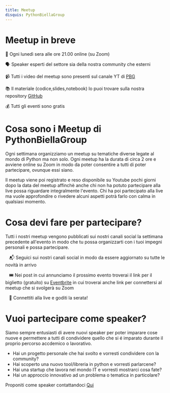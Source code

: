 ```yaml
---
title: Meetup
disquis: PythonBiellaGroup
---
```


# Meetup in breve
📆 Ogni lunedì sera alle ore 21.00 online (su Zoom)

🗣 Speaker esperti del settore sia della nostra community che esterni

📹 Tutti i video del meetup sono presenti sul canale YT di [PBG](https://www.youtube.com/c/pythonbiellagroup)

📚 Il materiale (codice,slides,notebook) lo puoi trovare sulla nostra repository [GitHub](https://github.com/PythonBiellaGroup)

💰 Tutti gli eventi sono gratis

# Cosa sono i Meetup di PythonBiellaGroup
Ogni settimana organizziamo un meetup su tematiche diverse legate al mondo di Python ma non solo. Ogni meetup ha la durata di circa 2 ore e avviene online su Zoom in modo da poter consentire a tutti di poter partecipare, ovunque essi siano.

Il meetup viene poi registrato e reso disponibile su Youtube pochi giorni dopo la data del meetup affinchè anche chi non ha potuto partecipare alla live possa riguardare integralmente l'evento. Chi ha poi partecipato alla live ma vuole approfondire o rivedere alcuni aspetti potrà farlo con calma in qualsiasi momento.

# Cosa devi fare per partecipare?
Tutti i nostri meetup vengono pubblicati sui nostri canali social la settimana precedente all'evento in modo che tu possa organizzarti con i tuoi impegni personali e possa partecipare.

&nbsp;&nbsp; 📬 Seguici sui nostri canali social in modo da essere aggiornato su tutte le novità in arrivo

&nbsp;&nbsp; 🎟 Nei post in cui annunciamo il prossimo evento troverai il link per il biglietto (gratuito) su [Eventbrite](https://www.eventbrite.it/o/python-biella-group-33249843991) in cui troverai anche link per connettersi al meetup che si svolgerà su Zoom

&nbsp;&nbsp; 🚀 Connettiti alla live e goditi la serata!

# Vuoi partecipare come speaker?

Siamo sempre entusiasti di avere nuovi speaker per poter imparare cose nuove e permettere a tutti di condividere quello che si é imparato durante il proprio percorso accdemico o lavorativo.

* Hai un progetto personale che hai svolto e vorresti condividere con la community?
* Hai scoperto una nuovo tool/libreria in python e vorresti parlarcene?
* Hai una startup che lavora nel mondo IT e vorresti mostrarci cosa fate?
* Hai un approccio innovativo ad un problema o tematica in particolare?

Proponiti come speaker contattandoci [Qui](https://linktr.ee/PythonBiellaGroup)